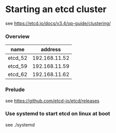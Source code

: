 # Starting an etcd cluster
see https://etcd.io/docs/v3.4/op-guide/clustering/


### Overview

|name |address|
|------------ | -------------|
|etcd_52| 192.168.11.52|
|etcd_59| 192.168.11.59|
|etcd_62| 192.168.11.62|


### Prelude
see https://github.com/etcd-io/etcd/releases


### Use systemd to start etcd on linux at boot 
see ./systemd

